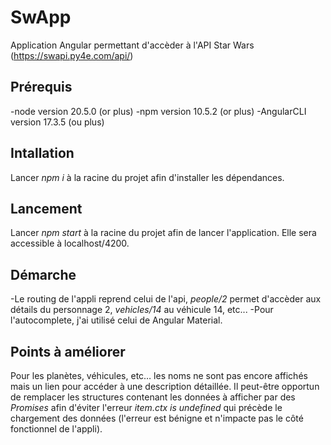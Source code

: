 # SwApp

Application Angular permettant d'accèder à l'API Star Wars (https://swapi.py4e.com/api/)

## Prérequis
-node version 20.5.0 (or plus)
-npm version 10.5.2 (or plus)
-AngularCLI version 17.3.5 (ou plus)

## Intallation
Lancer *npm i* à la racine du projet afin d'installer les dépendances.

## Lancement
Lancer *npm start* à la racine du projet afin de lancer l'application.
Elle sera accessible à localhost/4200.

## Démarche
-Le routing de l'appli reprend celui de l'api, *people/2* permet d'accèder aux détails du personnage 2, *vehicles/14* au véhicule 14, etc...
-Pour l'autocomplete, j'ai utilisé celui de Angular Material.

## Points à améliorer
Pour les planètes, véhicules, etc… les noms ne sont pas encore affichés mais un lien pour accéder à une description détaillée.
Il peut-être opportun de remplacer les structures contenant les données à afficher par des *Promises* afin d'éviter l'erreur *item.ctx is undefined* qui précède le chargement des données (l'erreur est bénigne et n'impacte pas le côté fonctionnel de l'appli).
